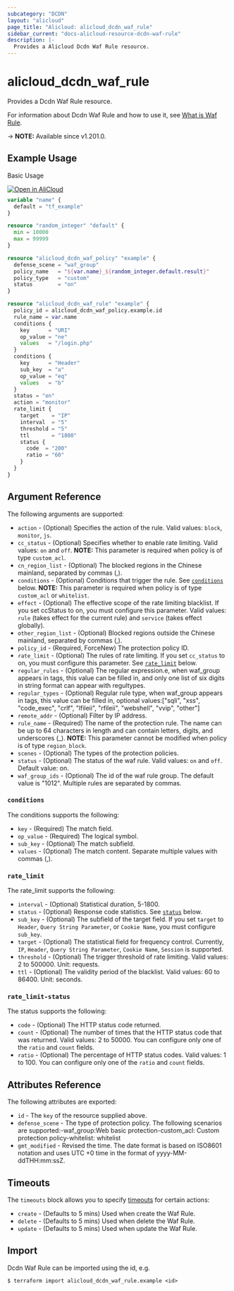 ```yaml
---
subcategory: "DCDN"
layout: "alicloud"
page_title: "Alicloud: alicloud_dcdn_waf_rule"
sidebar_current: "docs-alicloud-resource-dcdn-waf-rule"
description: |-
  Provides a Alicloud Dcdn Waf Rule resource.
---
```


# alicloud_dcdn_waf_rule

Provides a Dcdn Waf Rule resource.

For information about Dcdn Waf Rule and how to use it, see [What is Waf Rule](https://www.alibabacloud.com/help/en/dcdn/developer-reference/api-dcdn-2018-01-15-batchcreatedcdnwafrules).

-> **NOTE:** Available since v1.201.0.

## Example Usage

Basic Usage

<div style="display: block;margin-bottom: 40px;"><div class="oics-button" style="float: right;position: absolute;margin-bottom: 10px;">
  <a href="https://api.aliyun.com/api-tools/terraform?resource=alicloud_dcdn_waf_rule&exampleId=a2d5e3d3-a5b5-af5d-db4d-68755027cd37e1f454e1&activeTab=example&spm=docs.r.dcdn_waf_rule.0.a2d5e3d3a5&intl_lang=EN_US" target="_blank">
    <img alt="Open in AliCloud" src="https://img.alicdn.com/imgextra/i1/O1CN01hjjqXv1uYUlY56FyX_!!6000000006049-55-tps-254-36.svg" style="max-height: 44px; max-width: 100%;">
  </a>
</div></div>

```terraform
variable "name" {
  default = "tf_example"
}

resource "random_integer" "default" {
  min = 10000
  max = 99999
}

resource "alicloud_dcdn_waf_policy" "example" {
  defense_scene = "waf_group"
  policy_name   = "${var.name}_${random_integer.default.result}"
  policy_type   = "custom"
  status        = "on"
}

resource "alicloud_dcdn_waf_rule" "example" {
  policy_id = alicloud_dcdn_waf_policy.example.id
  rule_name = var.name
  conditions {
    key      = "URI"
    op_value = "ne"
    values   = "/login.php"
  }
  conditions {
    key      = "Header"
    sub_key  = "a"
    op_value = "eq"
    values   = "b"
  }
  status = "on"
  action = "monitor"
  rate_limit {
    target    = "IP"
    interval  = "5"
    threshold = "5"
    ttl       = "1800"
    status {
      code  = "200"
      ratio = "60"
    }
  }
}
```

## Argument Reference

The following arguments are supported:
* `action` - (Optional) Specifies the action of the rule. Valid values: `block`, `monitor`, `js`.
* `cc_status` - (Optional) Specifies whether to enable rate limiting. Valid values: `on` and `off`. **NOTE:** This parameter is required when policy is of type `custom_acl`.
* `cn_region_list` - (Optional) The blocked regions in the Chinese mainland, separated by commas (,).
* `conditions` - (Optional) Conditions that trigger the rule. See [`conditions`](#conditions) below. **NOTE:** This parameter is required when policy is of type `custom_acl` or `whitelist`.
* `effect` - (Optional) The effective scope of the rate limiting blacklist. If you set ccStatus to on, you must configure this parameter. Valid values: `rule` (takes effect for the current rule) and `service` (takes effect globally).
* `other_region_list` - (Optional) Blocked regions outside the Chinese mainland, separated by commas (,).
* `policy_id` - (Required, ForceNew) The protection policy ID.
* `rate_limit` - (Optional) The rules of rate limiting. If you set `cc_status` to on, you must configure this parameter. See [`rate_limit`](#rate_limit) below.
* `regular_rules` - (Optional) The regular expression.e, when waf_group appears in tags, this value can be filled in, and only one list of six digits in string format can appear with regultypes.
* `regular_types` - (Optional) Regular rule type, when waf_group appears in tags, this value can be filled in, optional values:["sqli", "xss", "code_exec", "crlf", "lfileii", "rfileii", "webshell", "vvip", "other"]
* `remote_addr` - (Optional) Filter by IP address.
* `rule_name` - (Required) The name of the protection rule. The name can be up to 64 characters in length and can contain letters, digits, and underscores (_). **NOTE:** This parameter cannot be modified when policy is of type `region_block`.
* `scenes` - (Optional) The types of the protection policies.
* `status` - (Optional) The status of the waf rule. Valid values: `on` and `off`. Default value: on.
* `waf_group_ids` - (Optional) The id of the waf rule group. The default value is "1012". Multiple rules are separated by commas.

### `conditions`

The conditions supports the following:
* `key` - (Required) The match field.
* `op_value` - (Required) The logical symbol.
* `sub_key` - (Optional) The match subfield.
* `values` - (Optional) The match content. Separate multiple values with commas (,).

### `rate_limit`

The rate_limit supports the following:
* `interval` - (Optional) Statistical duration, 5-1800.
* `status` - (Optional) Response code statistics. See [`status`](#rate_limit-status) below.
* `sub_key` - (Optional) The subfield of the target field. If you set `target` to `Header`, `Query String Parameter`, or `Cookie Name`, you must configure `sub_key`.
* `target` - (Optional) The statistical field for frequency control. Currently, `IP`, `Header`, `Query String Parameter`, `Cookie Name`, `Session` is supported.
* `threshold` - (Optional) The trigger threshold of rate limiting. Valid values: 2 to 500000. Unit: requests.
* `ttl` - (Optional) The validity period of the blacklist. Valid values: 60 to 86400. Unit: seconds.

### `rate_limit-status`

The status supports the following:
* `code` - (Optional) The HTTP status code returned.
* `count` - (Optional) The number of times that the HTTP status code that was returned. Valid values: 2 to 50000. You can configure only one of the `ratio` and `count` fields.
* `ratio` - (Optional) The percentage of HTTP status codes. Valid values: 1 to 100. You can configure only one of the `ratio` and `count` fields.


## Attributes Reference

The following attributes are exported:
* `id` - The `key` of the resource supplied above.
* `defense_scene` - The type of protection policy. The following scenarios are supported:-waf_group:Web basic protection-custom_acl: Custom protection policy-whitelist: whitelist
* `gmt_modified` - Revised the time. The date format is based on ISO8601 notation and uses UTC +0 time in the format of yyyy-MM-ddTHH:mm:ssZ.

## Timeouts

The `timeouts` block allows you to specify [timeouts](https://www.terraform.io/docs/configuration-0-11/resources.html#timeouts) for certain actions:
* `create` - (Defaults to 5 mins) Used when create the Waf Rule.
* `delete` - (Defaults to 5 mins) Used when delete the Waf Rule.
* `update` - (Defaults to 5 mins) Used when update the Waf Rule.

## Import

Dcdn Waf Rule can be imported using the id, e.g.

```shell
$ terraform import alicloud_dcdn_waf_rule.example <id>
```